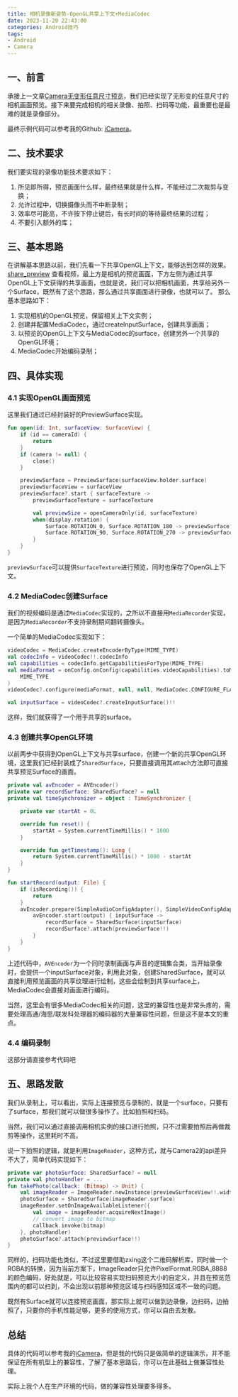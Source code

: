 ```yaml
---
title: 相机录像新姿势-OpenGL共享上下文+MediaCodec
date: 2023-11-20 22:43:00
categories: Android技巧
tags:
- Android
- Camera
---
```


## 一、前言
承接上一文章[Camera无变形任意尺寸预览](https://boybeak.github.io/2023/11/12/2023-11-12-Camera%E6%97%A0%E5%8F%98%E5%BD%A2%E4%BB%BB%E6%84%8F%E5%B0%BA%E5%AF%B8%E9%A2%84%E8%A7%88/)，我们已经实现了无形变的任意尺寸的相机画面预览。接下来要完成相机的相关录像、拍照、扫码等功能，最重要也是最难的就是录像部分。

最终示例代码可以参考我的Github: [iCamera](https://github.com/boybeak/iCamera)。

## 二、技术要求
我们要实现的录像功能技术要求如下：
1. 所见即所得，预览画面什么样，最终结果就是什么样，不能经过二次裁剪与变换；
2. 允许过程中，切换摄像头而不中断录制；
3. 效率尽可能高，不许按下停止键后，有长时间的等待最终结果的过程；
4. 不要引入额外的库；

## 三、基本思路
在讲解基本思路以前，我们先看一下共享OpenGL上下文，能够达到怎样的效果。
[share_preview](https://github.com/boybeak/iCamera/assets/6696502/94bec530-4e54-4c41-9ce2-638b163fff60)
查看视频，最上方是相机的预览画面，下方左侧为通过共享OpenGL上下文获得的共享画面，也就是说，我们可以把相机画面，共享给另外一个Surface，既然有了这个思路，那么通过共享画面进行录像，也就可以了。
那么基本思路如下：
1. 实现相机的OpenGL预览，保留相关上下文实例；
2. 创建并配置MediaCodec，通过createInputSurface，创建共享画面；
3. 以预览的OpenGL上下文与MediaCodec的surface，创建另外一个共享的OpenGL环境；
4. MediaCodec开始编码录制；

## 四、具体实现
### 4.1 实现OpenGL画面预览
这里我们通过已经封装好的PreviewSurface实现。
```kotlin
fun open(id: Int, surfaceView: SurfaceView) {
    if (id == cameraId) {
        return
    }
    if (camera != null) {
        close()
    }

    previewSurface = PreviewSurface(surfaceView.holder.surface)
    previewSurfaceView = surfaceView
    previewSurface?.start { surfaceTexture ->
        previewSurfaceTexture = surfaceTexture

        val previewSize = openCameraOnly(id, surfaceTexture)
        when(display.rotation) {
            Surface.ROTATION_0, Surface.ROTATION_180 -> previewSurface?.setInputSize(previewSize.height, previewSize.width)
            Surface.ROTATION_90, Surface.ROTATION_270 -> previewSurface?.setInputSize(previewSize.width, previewSize.height)
        }
    }
}
```
`previewSurface`可以提供`SurfaceTexture`进行预览，同时也保存了OpenGL上下文。

### 4.2 MediaCodec创建Surface
我们的视频编码是通过`MediaCodec`实现的，之所以不直接用`MediaRecorder`实现，是因为`MediaRecorder`不支持录制期间翻转摄像头。

一个简单的MediaCodec实现如下：
```kotlin
videoCodec = MediaCodec.createEncoderByType(MIME_TYPE)
val codecInfo = videoCodec!!.codecInfo
val capabilities = codecInfo.getCapabilitiesForType(MIME_TYPE)
val mediaFormat = onConfig.onConfig(capabilities.videoCapabilities).toMediaFormat(
    MIME_TYPE
)
videoCodec?.configure(mediaFormat, null, null, MediaCodec.CONFIGURE_FLAG_ENCODE)

val inputSurface = videoCodec?.createInputSurface()!!
```
这样，我们就获得了一个用于共享的surface。

### 4.3 创建共享OpenGL环境
以前两步中获得到OpenGL上下文与共享surface，创建一个新的共享OpenGL环境，这里我们已经封装成了`SharedSurface`，只要直接调用其attach方法即可直接共享预览Surface的画面。
```kotlin
private val avEncoder = AVEncoder()
private var recordSurface: SharedSurface? = null
private val timeSynchronizer = object : TimeSynchronizer {

    private var startAt = 0L

    override fun reset() {
        startAt = System.currentTimeMillis() * 1000
    }

    override fun getTimestamp(): Long {
        return System.currentTimeMillis() * 1000 - startAt
    }
}

fun startRecord(output: File) {
    if (isRecording()) {
        return
    }
    avEncoder.prepare(SimpleAudioConfigAdapter(), SimpleVideoConfigAdapter(Size(previewSurfaceView!!.width, previewSurfaceView!!.height)), timeSynchronizer) {
        avEncoder.start(output) { inputSurface ->
            recordSurface = SharedSurface(inputSurface)
            recordSurface?.attach(previewSurface!!)
        }
    }
}
```
上述代码中，`AVEncoder`为一个同时录制画面与声音的逻辑集合类，当开始录像时，会提供一个inputSurface对象，利用此对象，创建SharedSurface，就可以直接利用预览画面的共享纹理进行绘制，这些会绘制到共享surface上，MediaCodec会直接对画面进行编码。

当然，这里会有很多MediaCodec相关的问题，这里的兼容性也是非常头疼的，需要处理高通/海思/联发科处理器的编码器的大量兼容性问题，但是这不是本文的重点。

### 4.4 编码录制
这部分请直接参考代码吧

## 五、思路发散
我们从录制上，可以看出，实际上连接预览与录制的，就是一个surface，只要有了surface，那我们就可以做很多操作了。比如拍照和扫码。

当然，我们可以通过直接调用相机实例的接口进行拍照，只不过需要拍照后再做裁剪等操作，这里耗时不高。

说一下拍照的逻辑，就是利用`ImageReader`，这种方式，就与Camera2的api差异不大了，简单代码实现如下：
```kotlin
private var photoSurface: SharedSurface? = null
private val photoHandler = ...
fun takePhoto(callback: (Bitmap) -> Unit) {
    val imageReader = ImageReader.newInstance(previewSurfaceView!!.width, previewSurfaceView!!.height, PixelFormat.RGBA_8888, 1)
    photoSurface = SharedSurface(imageReader.surface)
    imageReader.setOnImageAvailableListener({
        val image = imageReader.acquireNextImage()
        // convert image to bitmap
        callback.invoke(bitmap)
    }, photoHandler)
    photoSurface?.attach(previewSurface!!)
}
```
同样的，扫码功能也类似，不过这里要借助zxing这个二维码解析库，同时做一个RGBA的转换，因为当前方案下，ImageReader只允许PixelFormat.RGBA_8888的颜色编码，好处就是，可以比较容易实现扫码预览大小的自定义，并且在预览范围内的都可以扫到，不会出现以前那种预览区域与扫码感知区域不一致的问题。

既然有Surface就可以连接预览画面，那实际上就可以做到边录像，边扫码，边拍照了，只要你的手机性能足够，更多的使用方式，你可以自由去发散。

## 总结
具体的代码可以参考我的[iCamera](https://github.com/boybeak/iCamera)，但是我的代码只是做简单的逻辑演示，并不能保证在所有机型上的兼容性，了解了基本思路后，你可以在此基础上做兼容性处理。

实际上我个人在生产环境的代码，做的兼容性处理要多得多。